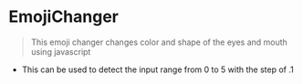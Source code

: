 # EmojiChanger
> This emoji changer changes color and shape of the eyes and mouth using javascript 
- This can be used to detect the input range from 0 to 5 with the step of .1
